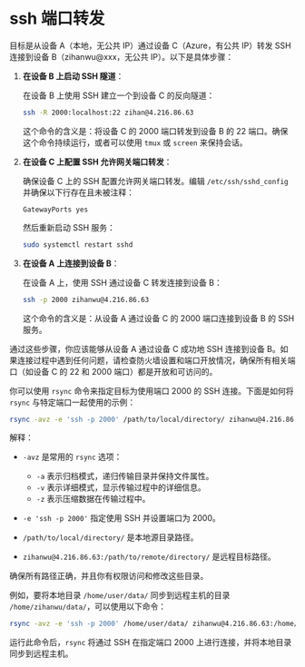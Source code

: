 # ssh 端口转发

目标是从设备 A（本地，无公共 IP）通过设备 C（Azure，有公共 IP）转发 SSH 连接到设备 B（zihanwu@xxx，无公共 IP）。以下是具体步骤：

1. **在设备 B 上启动 SSH 隧道**：

   在设备 B 上使用 SSH 建立一个到设备 C 的反向隧道：

   ```bash
   ssh -R 2000:localhost:22 zihan@4.216.86.63
   ```

   这个命令的含义是：将设备 C 的 2000 端口转发到设备 B 的 22 端口。确保这个命令持续运行，或者可以使用 `tmux` 或 `screen` 来保持会话。

2. **在设备 C 上配置 SSH 允许网关端口转发**：

   确保设备 C 上的 SSH 配置允许网关端口转发。编辑 `/etc/ssh/sshd_config` 并确保以下行存在且未被注释：

   ```plaintext
   GatewayPorts yes
   ```

   然后重新启动 SSH 服务：

   ```bash
   sudo systemctl restart sshd
   ```

3. **在设备 A 上连接到设备 B**：

   在设备 A 上，使用 SSH 通过设备 C 转发连接到设备 B：

   ```bash
   ssh -p 2000 zihanwu@4.216.86.63
   ```

   这个命令的含义是：从设备 A 通过设备 C 的 2000 端口连接到设备 B 的 SSH 服务。

通过这些步骤，你应该能够从设备 A 通过设备 C 成功地 SSH 连接到设备 B。如果连接过程中遇到任何问题，请检查防火墙设置和端口开放情况，确保所有相关端口（如设备 C 的 22 和 2000 端口）都是开放和可访问的。

你可以使用 `rsync` 命令来指定目标为使用端口 2000 的 SSH 连接。下面是如何将 `rsync` 与特定端口一起使用的示例：

```bash
rsync -avz -e 'ssh -p 2000' /path/to/local/directory/ zihanwu@4.216.86.63:/path/to/remote/directory/
```

解释：

- `-avz` 是常用的 `rsync` 选项：
  - `-a` 表示归档模式，递归传输目录并保持文件属性。
  - `-v` 表示详细模式，显示传输过程中的详细信息。
  - `-z` 表示压缩数据在传输过程中。

- `-e 'ssh -p 2000'` 指定使用 SSH 并设置端口为 2000。

- `/path/to/local/directory/` 是本地源目录路径。

- `zihanwu@4.216.86.63:/path/to/remote/directory/` 是远程目标路径。

确保所有路径正确，并且你有权限访问和修改这些目录。

例如，要将本地目录 `/home/user/data/` 同步到远程主机的目录 `/home/zihanwu/data/`，可以使用以下命令：

```bash
rsync -avz -e 'ssh -p 2000' /home/user/data/ zihanwu@4.216.86.63:/home/zihanwu/data/
```

运行此命令后，`rsync` 将通过 SSH 在指定端口 2000 上进行连接，并将本地目录同步到远程主机。
